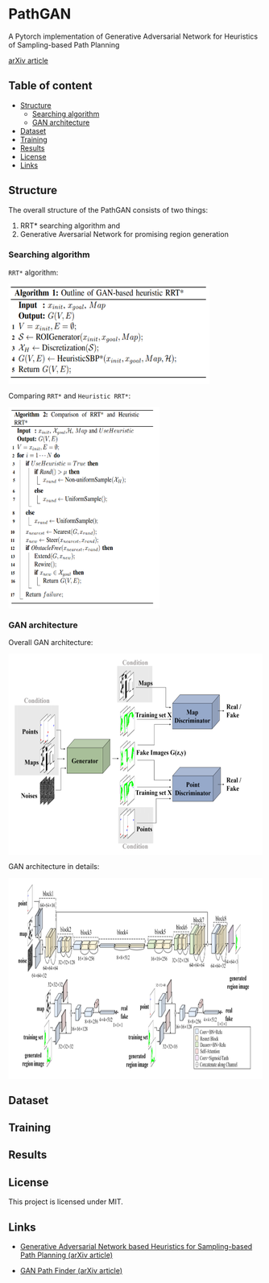 PathGAN
======================
A Pytorch implementation of Generative Adversarial Network for Heuristics of Sampling-based Path Planning

[arXiv article](https://arxiv.org/pdf/2012.03490.pdf)

## Table of content

- [Structure](#structure)
  - [Searching algorithm](#searching-algorithm)
  - [GAN architecture](#gan-architecture)
- [Dataset](#dataset)
- [Training](#training)
- [Results](#results)
- [License](#license)
- [Links](#links)


## Structure

The overall structure of the PathGAN consists of two things:
1) RRT* searching algorithm and
2) Generative Aversarial Network for promising region generation 

### Searching algorithm

`RRT*` algorithm:

<a><img src="assets/gan_rrt.png" align="center" height="200px" width="400px"/></a>

Comparing `RRT*` and `Heuristic RRT*`:

<a><img src="assets/rrt_vs_hrrt.png" align="center" height="400px" width="300px"/></a>

### GAN architecture

Overall GAN architecture:

<a><img src="assets/gan.png" align="center" height="400px" width="550px"/></a>

GAN architecture in details:

<a><img src="assets/detailed_gan.png" align="center" height="400px" width="680px"/></a>

## Dataset


## Training

## Results

## License

This project is licensed under MIT.

## Links

* [Generative Adversarial Network based Heuristics
for Sampling-based Path Planning (arXiv article)](https://arxiv.org/pdf/2012.03490.pdf)

* [GAN Path Finder (arXiv article)](https://arxiv.org/pdf/1908.01499.pdf)
